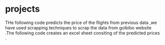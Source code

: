 # projects


   THe following code predicts the price of the flights from previous data ,we have used scrapping techniques to scrap the data from goibibo website .The following code creates an excel sheet consiting of the predicted prices .
